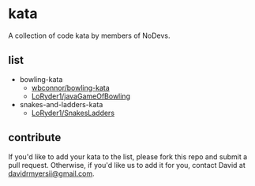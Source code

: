 # kata

A collection of code kata by members of NoDevs.


## list

- bowling-kata
    - [wbconnor/bowling-kata](https://github.com/wbconnor/bowling-kata)
    - [LoRyder1/javaGameOfBowling](https://github.com/LoRyder1/javaGameOfBowling)
- snakes-and-ladders-kata
    - [LoRyder1/SnakesLadders](https://github.com/LoRyder1/SnakesLadders)


## contribute

If you'd like to add your kata to the list, please fork this repo and submit a pull request. Otherwise, if you'd like us to add it for you, contact David at [davidrmyersii@gmail.com](mailto:davidrmyersii@gmail.com).
